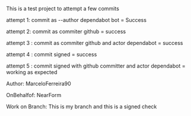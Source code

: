 This is a test project to attempt a few commits 


attempt 1: commit as --author dependabot bot = Success

attempt 2: commit as commiter github = success

attempt 3 : commit as commiter github and actor dependabot = success

attempt 4 : commit signed = success

attempt 5 : commit signed with github committer and actor dependabot = working as expected

Author: MarceloFerreira90

OnBehalfof: NearForm

Work on Branch: This is my branch and this is a signed check
